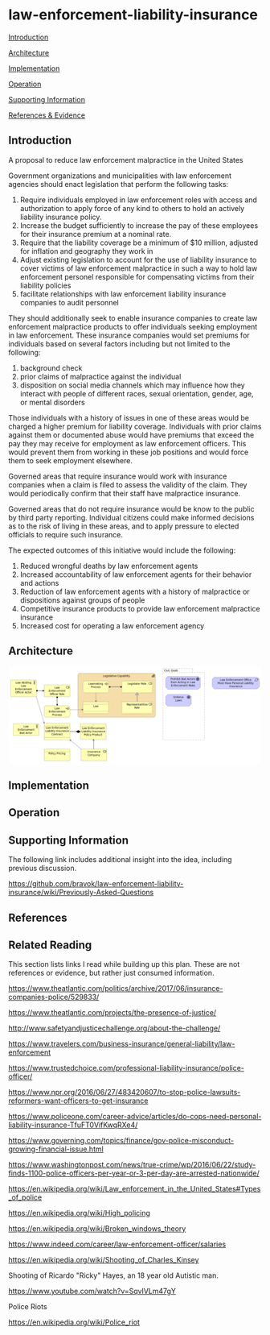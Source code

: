 # law-enforcement-liability-insurance

[Introduction](https://github.com/bravok/law-enforcement-liability-insurance#introduction)

[Architecture](https://github.com/bravok/law-enforcement-liability-insurance#architecture)

[Implementation](https://github.com/bravok/law-enforcement-liability-insurance#implementation)

[Operation](https://github.com/bravok/law-enforcement-liability-insurance#operation)

[Supporting Information](https://github.com/bravok/law-enforcement-liability-insurance#supporting-information)

[References & Evidence](https://github.com/bravok/law-enforcement-liability-insurance#references-and-evidence)



## Introduction

A proposal to reduce law enforcement malpractice in the United States

Government organizations and municipalities with law enforcement agencies should enact legislation that perform the following tasks:

1) Require individuals employed in law enforcement roles with access and authorization to apply force of any kind to others to hold an actively liability insurance policy.
2) Increase the budget sufficiently to increase the pay of these employees for their insurance premium at a nominal rate. 
3) Require that the liability coverage be a minimum of $10 million, adjusted for inflation and geography they work in
4) Adjust existing legislation to account for the use of liability insurance to cover victims of law enforcement malpractice in such a way to hold law enforcement personel responsible for compensating victims from their liability policies
5) facilitate relationships with law enforcement liability insurance companies to audit personnel

They should additionally seek to enable insurance companies to create law enforcement malpractice products to offer individuals seeking employment in law enforcement. These insurance companies would set premiums for individuals based on several factors including but not limited to the following:

1) background check
2) prior claims of malpractice against the individual
3) disposition on social media channels which may influence how they interact with people of different races, sexual orientation, gender, age, or mental disorders

Those individuals with a history of issues in one of these areas would be charged a higher premium for liability coverage. Individuals with prior claims against them or documented abuse would have premiums that exceed the pay they may receive for employment as law enforcement officers. This would prevent them from working in these job positions and would force them to seek employment elsewhere.

Governed areas that require insurance would work with insurance companies when a claim is filed to assess the validity of the claim. They would periodically confirm that their staff have malpractice insurance.

Governed areas that do not require insurance would be know to the public by third party reporting. Individual citizens could make informed decisions as to the risk of living in these areas, and to apply pressure to elected officials to require such insurance.

The expected outcomes of this initiative would include the following:
1) Reduced wrongful deaths by law enforcement agents
2) Increased accountability of law enforcement agents for their behavior and actions
3) Reduction of law enforcement agents with a history of malpractice or dispositions against groups of people
4) Competitive insurance products to provide law enforcement malpractice insurance
5) Increased cost for operating a law enforcement agency

## Architecture

![Image of Architecture](https://raw.githubusercontent.com/bravok/law-enforcement-liability-insurance/master/target_architecture.png)

## Implementation

## Operation

## Supporting Information

The following link includes additional insight into the idea, including previous discussion.

https://github.com/bravok/law-enforcement-liability-insurance/wiki/Previously-Asked-Questions

## References


## Related Reading

This section lists links I read while building up this plan. These are not references or evidence, but rather just consumed information.

https://www.theatlantic.com/politics/archive/2017/06/insurance-companies-police/529833/

https://www.theatlantic.com/projects/the-presence-of-justice/

http://www.safetyandjusticechallenge.org/about-the-challenge/

https://www.travelers.com/business-insurance/general-liability/law-enforcement

https://www.trustedchoice.com/professional-liability-insurance/police-officer/

https://www.npr.org/2016/06/27/483420607/to-stop-police-lawsuits-reformers-want-officers-to-get-insurance

https://www.policeone.com/career-advice/articles/do-cops-need-personal-liability-insurance-TfuFT0VifKwqRXe4/

https://www.governing.com/topics/finance/gov-police-misconduct-growing-financial-issue.html

https://www.washingtonpost.com/news/true-crime/wp/2016/06/22/study-finds-1100-police-officers-per-year-or-3-per-day-are-arrested-nationwide/

https://en.wikipedia.org/wiki/Law_enforcement_in_the_United_States#Types_of_police

https://en.wikipedia.org/wiki/High_policing

https://en.wikipedia.org/wiki/Broken_windows_theory

https://www.indeed.com/career/law-enforcement-officer/salaries

https://en.wikipedia.org/wiki/Shooting_of_Charles_Kinsey

Shooting of Ricardo "Ricky" Hayes, an 18 year old Autistic man.

https://www.youtube.com/watch?v=SqvlVLm47gY

Police Riots

https://en.wikipedia.org/wiki/Police_riot

